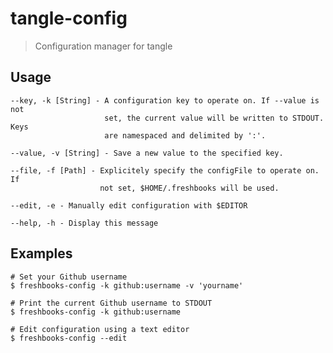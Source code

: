 # tangle-config 

> Configuration manager for tangle

## Usage

    --key, -k [String] - A configuration key to operate on. If --value is not
                         set, the current value will be written to STDOUT. Keys
                         are namespaced and delimited by ':'.

    --value, -v [String] - Save a new value to the specified key.

    --file, -f [Path] - Explicitely specify the configFile to operate on. If
                        not set, $HOME/.freshbooks will be used.

    --edit, -e - Manually edit configuration with $EDITOR

    --help, -h - Display this message


## Examples

    # Set your Github username
    $ freshbooks-config -k github:username -v 'yourname'

    # Print the current Github username to STDOUT
    $ freshbooks-config -k github:username

    # Edit configuration using a text editor
    $ freshbooks-config --edit


